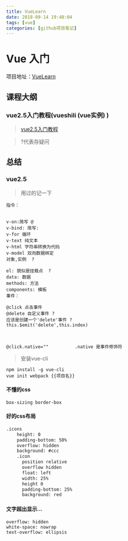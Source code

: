 ```yaml
---
title: VueLearn
date: 2018-09-14 19:48:04
tags: [vue]
categories: [github项目笔记]
---
```


# Vue 入门
项目地址：[VueLearn](https://github.com/DemoorBug/VueLearn)
## 课程大纲
### vue2.5入门教程(vueshili (vue实例) )
>[vue2.5入门教程](https://www.imooc.com/video/16987)

> ?代表存疑问
<!-- more -->

## 总结
### vue2.5
> 用过的记一下

```vue
指令：


v-on:简写 @
v-bind: 简写:
v-for 循环
v-text 纯文本
v-html 字符串转换为代码
v-model 双向数据绑定
对象,实例  ?

el: 貌似是挂载点  ?
data: 数据
methods: 方法
components: 模板
事件：

@click 点击事件
@delete 自定义事件 ?
应该是创建一个'delete'事件 ?
this.$emit('delete',this.index)



@click.native=""          .native 是事件修饰符
```
>安装vue-cli

```
npm install -g vue-cli
vue init webpack {{项目名}}
```

#### 不懂的css
```
box-sizing border-box

```

#### 好的css布局
```html
.icons
    height: 0
    padding-bottom: 50%
    overflow: hidden
    background: #ccc
    .icon
      position relative
      overflow hidden
      float: left
      width: 25%
      height 0
      padding-bottom: 25%
      background: red
```

#### 文字超出显示...
```
overflow: hidden
white-space: nowrap
text-overflow: ellipsis
```